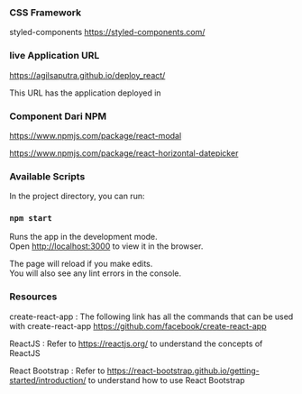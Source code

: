 

### CSS Framework 
styled-components
https://styled-components.com/

### live Application URL

https://agilsaputra.github.io/deploy_react/

This URL has the application deployed in

### Component Dari NPM
https://www.npmjs.com/package/react-modal

https://www.npmjs.com/package/react-horizontal-datepicker


### Available Scripts

In the project directory, you can run:

### `npm start`

Runs the app in the development mode.<br />
Open [http://localhost:3000](http://localhost:3000) to view it in the browser.

The page will reload if you make edits.<br />
You will also see any lint errors in the console.

### Resources
create-react-app : The following link has all the commands that can be used with create-react-app https://github.com/facebook/create-react-app

ReactJS : Refer to https://reactjs.org/ to understand the concepts of ReactJS

React Bootstrap : Refer to https://react-bootstrap.github.io/getting-started/introduction/ to understand how to use React Bootstrap
